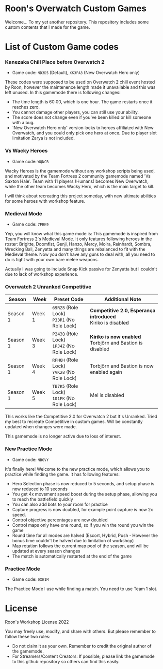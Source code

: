 # Roon's Overwatch Custom Games
Welcome... To my yet another repository. This repository includes some custom contents that I made for the game.

# List of Custom Game codes
### Kanezaka Chill Place before Overwatch 2
* Game code: `ND3D5` (Default), `XK3PA3` (New Overwatch Hero only)

These codes were supposed to be used on Overwatch 2 chill event hosted by Roon, however the maintenence length made it unavailable and this was left unused.
In this gamemode there is following changes:

* The time length is 60:00, which is one hour. The game restarts once it reaches zero.
* You cannot damage other players, you can still use your ability.
* The score does not change even if you've been killed or kill someone with a bug.
* 'New Overwatch Hero only' version locks to heroes affiliated with New Overwatch, and you could only pick one hero at once. Due to player slot limitation Zarya is not included.

### Vs Wacky Heroes
* Game code: `WQNCB`

Wacky Heroes is the gamemode without any workshop scripts being used, and motivated by the Team Fortress 2 community gamemode named 'Vs Saxton Hale'. Team with 11 players (Humans) becomes New Overwatch, while the other team becomes Wacky Hero, which is the main target to kill.

I will think about recreating this project someday, with new ultimate abilities for some heroes with workshop feature.

### Medieval Mode
* Game code: `7FBK9`

Yep, you will know what this game mode is: This gamemode is inspired from Team Fortress 2's Medieval Mode. It only features following heroes in the roster: Brigitte, Doomfist, Genji, Hanzo, Mercy, Moira, Reinhardt, Sombra, Wrecking Ball, Zenyatta and many things are rebalanced to fit with the Medieval theme. Now you don't have any guns to deal with, all you need to do is fight with your own bare melee weapons.

Actually I was going to include Snap Kick passive for Zenyatta but I couldn't due to lack of workshop experience.

### Overwatch 2 Unranked Competitive
| Season | Week | Preset Code | Additional Note |
| ------ | ---- | ----------- | --------------- |
| Season 1 | Week 1 | `69RZ8` (Role Lock)<br />`P33R1` (No Role Lock) | **Competitive 2.0, Esperança introduced**<br />Kiriko is disabled |
| Season 1 | Week 3 | `P243Q` (Role Lock)<br />`1PJ4Z` (No Role Lock) | **Kiriko is now enabled**<br />Torbjörn and Bastion is disabled |
| Season 1 | Week 4 | `RFHQH` (Role Lock)<br />`YVK28` (No Role Lock) | Torbjörn and Bastion is now enabled again |
| Season 1 | Week 5 | `TB7K5` (Role Lock)<br />`101PK` (No Role Lock) | Mei is disabled |

This works like the Competitive 2.0 for Overwatch 2 but It's Unranked. Tried my best to recreate Competitive in custom games. Will be constantly updated when changes were made.

This gamemode is no longer active due to loss of interest.

### New Practice Mode
* Game code: `NBGVY`

It's finally here! Welcome to the new practice mode, which allows you to practice while finding the game. It has following features:

* Hero Selection phase is now reduced to 5 seconds, and setup phase is now reduced to 10 seconds
* You get 4x movement speed boost during the setup phase, allowing you to reach the battlefield quickly
* You can also add bots to your room for practice
* Capture progress is now doubled, for example point capture is now 2x speed.
* Control objective percentages are now doubled
* Control maps only have one round, so if you win the round you win the game
* Round time for all modes are halved (Escort, Hybrid, Push - However the bonus time couldn't be halved due to limitation of workshop)
* Map rotation follows the current map pool of the season, and will be updated at every season changes
* The match is automatically restarted at the end of the game

### Practice Mode
* Game code: `0XE1M`

The Practice Mode I use while finding a match. You need to use Team 1 slot.

# License
Roon's Workshop License 2022

You may freely use, modify, and share with others. But please remember to follow these two rules:
* Do not claim it as your own. Remember to credit the original author of the gamemode.
* For Streamers/Content Creators: If possible, please link the gamemode to this github repository so others can find this easily.
